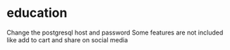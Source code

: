 # education
Change the postgresql host and password 
Some features are not included like add to cart and share on social media 
